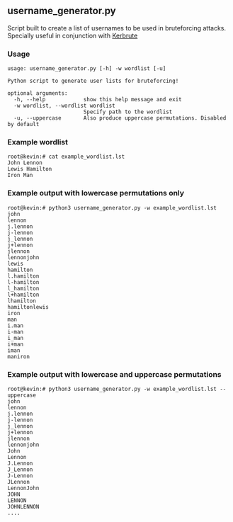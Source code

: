 ## username_generator.py
Script built to create a list of usernames to be used in bruteforcing attacks. Specially useful in conjunction with [Kerbrute](https://github.com/ropnop/kerbrute)

### Usage
```
usage: username_generator.py [-h] -w wordlist [-u]

Python script to generate user lists for bruteforcing!

optional arguments:
  -h, --help            show this help message and exit
  -w wordlist, --wordlist wordlist
                        Specify path to the wordlist
  -u, --uppercase       Also produce uppercase permutations. Disabled by default
```


### Example wordlist
```
root@kevin:# cat example_wordlist.lst 
John Lennon
Lewis Hamilton
Iron Man
```


### Example output with lowercase permutations only
```
root@kevin:# python3 username_generator.py -w example_wordlist.lst 
john
lennon
j.lennon
j-lennon
j_lennon
j+lennon
jlennon
lennonjohn
lewis
hamilton
l.hamilton
l-hamilton
l_hamilton
l+hamilton
lhamilton
hamiltonlewis
iron
man
i.man
i-man
i_man
i+man
iman
maniron

```


### Example output with lowercase and uppercase permutations
```
root@kevin:# python3 username_generator.py -w example_wordlist.lst --uppercase
john
lennon
j.lennon
j-lennon
j_lennon
j+lennon
jlennon
lennonjohn
John
Lennon
J.Lennon
J_Lennon
J-Lennon
JLennon
LennonJohn
JOHN
LENNON
JOHNLENNON
....
```
